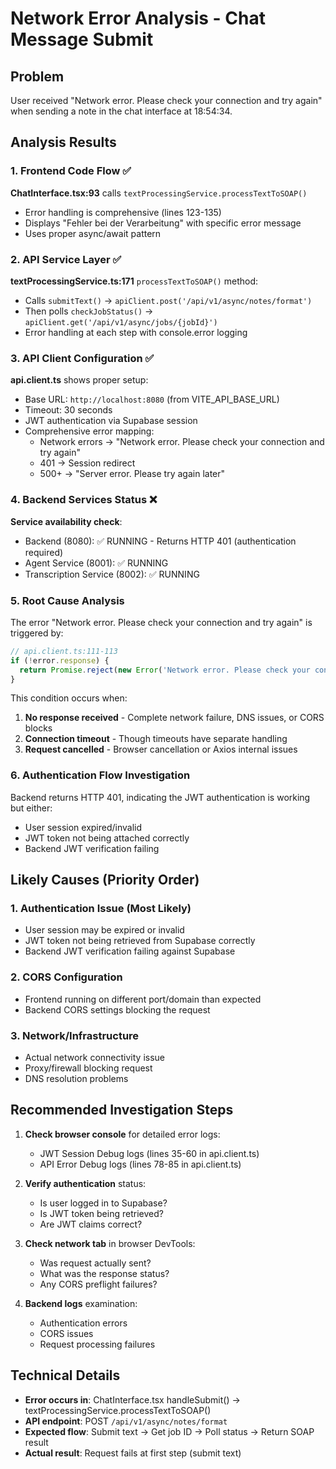 # Network Error Analysis - Chat Message Submit

## Problem
User received "Network error. Please check your connection and try again" when sending a note in the chat interface at 18:54:34.

## Analysis Results

### 1. Frontend Code Flow ✅
**ChatInterface.tsx:93** calls `textProcessingService.processTextToSOAP()`
- Error handling is comprehensive (lines 123-135)
- Displays "Fehler bei der Verarbeitung" with specific error message
- Uses proper async/await pattern

### 2. API Service Layer ✅
**textProcessingService.ts:171** `processTextToSOAP()` method:
- Calls `submitText()` → `apiClient.post('/api/v1/async/notes/format')`
- Then polls `checkJobStatus()` → `apiClient.get('/api/v1/async/jobs/{jobId}')`
- Error handling at each step with console.error logging

### 3. API Client Configuration ✅
**api.client.ts** shows proper setup:
- Base URL: `http://localhost:8080` (from VITE_API_BASE_URL)
- Timeout: 30 seconds
- JWT authentication via Supabase session
- Comprehensive error mapping:
  - Network errors → "Network error. Please check your connection and try again"
  - 401 → Session redirect
  - 500+ → "Server error. Please try again later"

### 4. Backend Services Status ❌
**Service availability check**:
- Backend (8080): ✅ RUNNING - Returns HTTP 401 (authentication required)
- Agent Service (8001): ✅ RUNNING
- Transcription Service (8002): ✅ RUNNING

### 5. Root Cause Analysis
The error "Network error. Please check your connection and try again" is triggered by:

```typescript
// api.client.ts:111-113
if (!error.response) {
  return Promise.reject(new Error('Network error. Please check your connection and try again.'));
}
```

This condition occurs when:
1. **No response received** - Complete network failure, DNS issues, or CORS blocks
2. **Connection timeout** - Though timeouts have separate handling
3. **Request cancelled** - Browser cancellation or Axios internal issues

### 6. Authentication Flow Investigation
Backend returns HTTP 401, indicating the JWT authentication is working but either:
- User session expired/invalid
- JWT token not being attached correctly
- Backend JWT verification failing

## Likely Causes (Priority Order)

### 1. Authentication Issue (Most Likely)
- User session may be expired or invalid
- JWT token not being retrieved from Supabase correctly
- Backend JWT verification failing against Supabase

### 2. CORS Configuration
- Frontend running on different port/domain than expected
- Backend CORS settings blocking the request

### 3. Network/Infrastructure
- Actual network connectivity issue
- Proxy/firewall blocking request
- DNS resolution problems

## Recommended Investigation Steps

1. **Check browser console** for detailed error logs:
   - JWT Session Debug logs (lines 35-60 in api.client.ts)
   - API Error Debug logs (lines 78-85 in api.client.ts)

2. **Verify authentication** status:
   - Is user logged in to Supabase?
   - Is JWT token being retrieved?
   - Are JWT claims correct?

3. **Check network tab** in browser DevTools:
   - Was request actually sent?
   - What was the response status?
   - Any CORS preflight failures?

4. **Backend logs** examination:
   - Authentication errors
   - CORS issues
   - Request processing failures

## Technical Details
- **Error occurs in**: ChatInterface.tsx handleSubmit() → textProcessingService.processTextToSOAP()
- **API endpoint**: POST `/api/v1/async/notes/format`
- **Expected flow**: Submit text → Get job ID → Poll status → Return SOAP result
- **Actual result**: Request fails at first step (submit text)